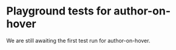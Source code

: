# Playground tests for author-on-hover
We are still awaiting the first test run for author-on-hover.
